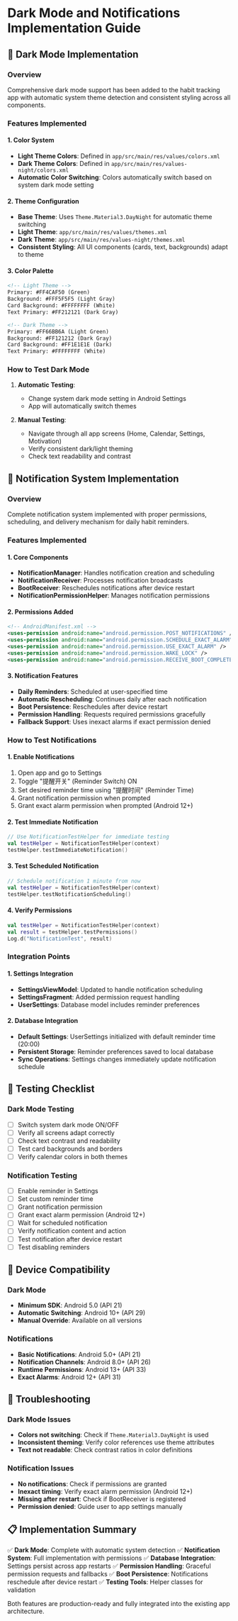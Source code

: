 # Dark Mode and Notifications Implementation Guide

## 🌙 Dark Mode Implementation

### Overview
Comprehensive dark mode support has been added to the habit tracking app with automatic system theme detection and consistent styling across all components.

### Features Implemented

#### 1. **Color System**
- **Light Theme Colors**: Defined in `app/src/main/res/values/colors.xml`
- **Dark Theme Colors**: Defined in `app/src/main/res/values-night/colors.xml`
- **Automatic Color Switching**: Colors automatically switch based on system dark mode setting

#### 2. **Theme Configuration**
- **Base Theme**: Uses `Theme.Material3.DayNight` for automatic theme switching
- **Light Theme**: `app/src/main/res/values/themes.xml`
- **Dark Theme**: `app/src/main/res/values-night/themes.xml`
- **Consistent Styling**: All UI components (cards, text, backgrounds) adapt to theme

#### 3. **Color Palette**
```xml
<!-- Light Theme -->
Primary: #FF4CAF50 (Green)
Background: #FFF5F5F5 (Light Gray)
Card Background: #FFFFFFFF (White)
Text Primary: #FF212121 (Dark Gray)

<!-- Dark Theme -->
Primary: #FF66BB6A (Light Green)
Background: #FF121212 (Dark Gray)
Card Background: #FF1E1E1E (Dark)
Text Primary: #FFFFFFFF (White)
```

### How to Test Dark Mode

1. **Automatic Testing**:
   - Change system dark mode setting in Android Settings
   - App will automatically switch themes

2. **Manual Testing**:
   - Navigate through all app screens (Home, Calendar, Settings, Motivation)
   - Verify consistent dark/light theming
   - Check text readability and contrast

## 🔔 Notification System Implementation

### Overview
Complete notification system implemented with proper permissions, scheduling, and delivery mechanism for daily habit reminders.

### Features Implemented

#### 1. **Core Components**
- **NotificationManager**: Handles notification creation and scheduling
- **NotificationReceiver**: Processes notification broadcasts
- **BootReceiver**: Reschedules notifications after device restart
- **NotificationPermissionHelper**: Manages notification permissions

#### 2. **Permissions Added**
```xml
<!-- AndroidManifest.xml -->
<uses-permission android:name="android.permission.POST_NOTIFICATIONS" />
<uses-permission android:name="android.permission.SCHEDULE_EXACT_ALARM" />
<uses-permission android:name="android.permission.USE_EXACT_ALARM" />
<uses-permission android:name="android.permission.WAKE_LOCK" />
<uses-permission android:name="android.permission.RECEIVE_BOOT_COMPLETED" />
```

#### 3. **Notification Features**
- **Daily Reminders**: Scheduled at user-specified time
- **Automatic Rescheduling**: Continues daily after each notification
- **Boot Persistence**: Reschedules after device restart
- **Permission Handling**: Requests required permissions gracefully
- **Fallback Support**: Uses inexact alarms if exact permission denied

### How to Test Notifications

#### 1. **Enable Notifications**
1. Open app and go to Settings
2. Toggle "提醒开关" (Reminder Switch) ON
3. Set desired reminder time using "提醒时间" (Reminder Time)
4. Grant notification permission when prompted
5. Grant exact alarm permission when prompted (Android 12+)

#### 2. **Test Immediate Notification**
```kotlin
// Use NotificationTestHelper for immediate testing
val testHelper = NotificationTestHelper(context)
testHelper.testImmediateNotification()
```

#### 3. **Test Scheduled Notification**
```kotlin
// Schedule notification 1 minute from now
val testHelper = NotificationTestHelper(context)
testHelper.testNotificationScheduling()
```

#### 4. **Verify Permissions**
```kotlin
val testHelper = NotificationTestHelper(context)
val result = testHelper.testPermissions()
Log.d("NotificationTest", result)
```

### Integration Points

#### 1. **Settings Integration**
- **SettingsViewModel**: Updated to handle notification scheduling
- **SettingsFragment**: Added permission request handling
- **UserSettings**: Database model includes reminder preferences

#### 2. **Database Integration**
- **Default Settings**: UserSettings initialized with default reminder time (20:00)
- **Persistent Storage**: Reminder preferences saved to local database
- **Sync Operations**: Settings changes immediately update notification schedule

## 🧪 Testing Checklist

### Dark Mode Testing
- [ ] Switch system dark mode ON/OFF
- [ ] Verify all screens adapt correctly
- [ ] Check text contrast and readability
- [ ] Test card backgrounds and borders
- [ ] Verify calendar colors in both themes

### Notification Testing
- [ ] Enable reminder in Settings
- [ ] Set custom reminder time
- [ ] Grant notification permission
- [ ] Grant exact alarm permission (Android 12+)
- [ ] Wait for scheduled notification
- [ ] Verify notification content and action
- [ ] Test notification after device restart
- [ ] Test disabling reminders

## 📱 Device Compatibility

### Dark Mode
- **Minimum SDK**: Android 5.0 (API 21)
- **Automatic Switching**: Android 10+ (API 29)
- **Manual Override**: Available on all versions

### Notifications
- **Basic Notifications**: Android 5.0+ (API 21)
- **Notification Channels**: Android 8.0+ (API 26)
- **Runtime Permissions**: Android 13+ (API 33)
- **Exact Alarms**: Android 12+ (API 31)

## 🔧 Troubleshooting

### Dark Mode Issues
- **Colors not switching**: Check if `Theme.Material3.DayNight` is used
- **Inconsistent theming**: Verify color references use theme attributes
- **Text not readable**: Check contrast ratios in color definitions

### Notification Issues
- **No notifications**: Check if permissions are granted
- **Inexact timing**: Verify exact alarm permission (Android 12+)
- **Missing after restart**: Check if BootReceiver is registered
- **Permission denied**: Guide user to app settings manually

## 📋 Implementation Summary

✅ **Dark Mode**: Complete with automatic system detection
✅ **Notification System**: Full implementation with permissions
✅ **Database Integration**: Settings persist across app restarts
✅ **Permission Handling**: Graceful permission requests and fallbacks
✅ **Boot Persistence**: Notifications reschedule after device restart
✅ **Testing Tools**: Helper classes for validation

Both features are production-ready and fully integrated into the existing app architecture.
